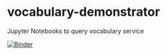 # vocabulary-demonstrator
Jupyter Notebooks to query vocabulary service

[![Binder](https://mybinder.org/badge_logo.svg)](https://mybinder.org/v2/gh/ferrighi/vocabulary-demonstrator/master)
